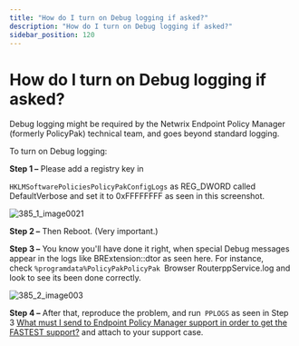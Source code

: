 ```yaml
---
title: "How do I turn on Debug logging if asked?"
description: "How do I turn on Debug logging if asked?"
sidebar_position: 120
---
```


# How do I turn on Debug logging if asked?

Debug logging might be required by the Netwrix Endpoint Policy Manager (formerly PolicyPak)
technical team, and goes beyond standard logging.

To turn on Debug logging:

**Step 1 –** Please add a registry key in

`HKLMSoftwarePoliciesPolicyPakConfigLogs` as REG_DWORD called DefaultVerbose and set it to
0xFFFFFFFF as seen in this screenshot.

![385_1_image0021](/images/endpointpolicymanager/troubleshooting/log/385_1_image0021.webp)

**Step 2 –** Then Reboot. (Very important.)

**Step 3 –** You know you'll have done it right, when special Debug messages appear in the logs
like BRExtension::dtor as seen here. For instance,
check `%programdata%PolicyPakPolicyPak `Browser RouterppService.log and look to see its been done
correctly.

![385_2_image003](/images/endpointpolicymanager/troubleshooting/log/385_2_image003.webp)

**Step 4 –** After that, reproduce the problem, and run` PPLOGS` as seen in Step 3
[What must I send to Endpoint Policy Manager support in order to get the FASTEST support?](/docs/endpointpolicymanager/gettingstarted/misc/knowledgebase/troubleshooting/fastsupport.md)
and attach to your support case.
